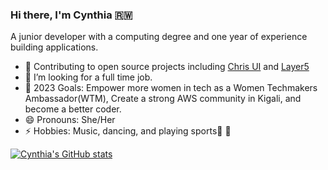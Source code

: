 ### Hi there, I'm Cynthia 🇷🇼 

A junior developer with a computing degree and one year of experience building applications.
 
- 🔭 Contributing to open source projects including [Chris UI](https://github.com/FNNDSC/ChRIS_ui) and [Layer5](https://github.com/meshery/meshery.io)
- 👯 I’m looking for a full time job.
- :goal_net: 2023 Goals: Empower more women in tech as a Women Techmakers Ambassador(WTM), Create a strong AWS community in Kigali, and become a better coder. 
- 😄 Pronouns: She/Her
- ⚡ Hobbies: Music, dancing, and playing sports:basketball: :volleyball:

[![Cynthia's GitHub stats](https://github-readme-stats.vercel.app/api?username=ciradu2204&show_icons=true&theme=cobalt&count_private=true)](https://github.com/anuraghazra/github-readme-stats)



